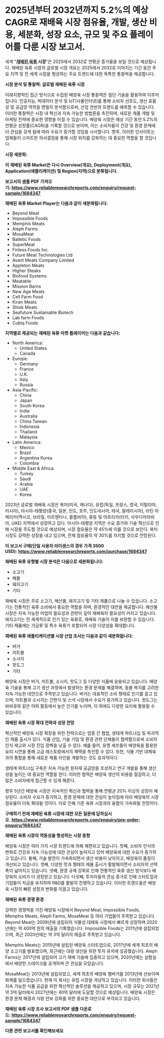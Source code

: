 <p><h1>2025년부터 2032년까지 5.2%의 예상 CAGR로 재배육 시장 점유율, 개발, 생산 비용, 세분화, 성장 요소, 규모 및 주요 플레이어를 다룬 시장 보고서.</h1></p><p>세계 "<strong><a href="https://www.reliableresearchreports.com/cultivated-meat-r1684347?utm_campaign=105&utm_medium=8&utm_source=Github&utm_content=ia&utm_term=16042025&utm_id=cultivated-meat">재배된 육류&nbsp;</a></strong><strong>시장</strong>"은 2025에서 2032로 연평균 증가율을 보일 것으로 예상됩니다. 재배된 육류 시장의 글로벌 시장 개요는 2025에서 2032로 이어지는 기간 동안 주요 지역 및 전 세계 시장을 형성하는 주요 트렌드에 대한 독특한 통찰력을 제공합니다.</p>
<p><strong>시장 분석 및 통찰력: 글로벌 재배된 육류 시장</strong></p>
<p><p>미래지향적인 접근 방식으로 수집된 배양육 시장 통찰력은 첨단 기술을 활용하여 이루어집니다. 인공지능, 빅데이터 분석 및 IoT(사물인터넷)를 통해 소비자 선호도, 생산 효율성 및 공급망 역학을 면밀히 분석함으로써, 산업 전반의 트렌드를 예측할 수 있습니다. 이러한 통찰력은 시장 내 혁신과 지속 가능한 방법론을 촉진하며, 새로운 제품 개발 및 마케팅 전략에 중요한 영향을 미칠 수 있습니다. 배양육 시장은 예상 기간 동안 5.2%의 연평균 성장률(CAGR)을 기록할 것으로 보이며, 이는 소비자들이 건강 및 환경 문제에 더 관심을 갖게 됨에 따라 수요가 증가할 것임을 시사합니다. 향후, 이러한 인사이트는 업체들이 스마트한 의사결정을 통해 시장 위치를 강화하는 데 중요한 역할을 할 것입니다.</p><a href="%7CAUTHORITHY_DOMAIN_URL%7C?utm_campaign=105&utm_medium=8&utm_source=Github&utm_content=ia&utm_term=16042025&utm_id=cultivated-meat"></a></p>
<p><strong>시장 세분화:</strong></p>
<p><strong>이 재배된 육류 Market은 다시 Overview(개요), Deployment(개요), Application(애플리케이션) 및 Region(지역)으로 분류됩니다.</strong></p>
<p><strong>보고서의 샘플 PDF 가져오기:&nbsp;<a href="https://www.reliableresearchreports.com/enquiry/request-sample/1684347?utm_campaign=105&utm_medium=8&utm_source=Github&utm_content=ia&utm_term=16042025&utm_id=cultivated-meat">https://www.reliableresearchreports.com/enquiry/request-sample/1684347</a></strong><strong></strong></p>
<p><strong>재배된 육류 Market Player는 다음과 같이 세분화됩니다:</strong></p>
<p><ul><li>Beyond Meat</li><li>Impossible Foods</li><li>Memphis Meats</li><li>Aleph Farms</li><li>MosaMeat</li><li>Balletic Foods</li><li>SuperMeat</li><li>Finless Foods Inc.</li><li>Future Meat Technologies Ltd</li><li>Avant Meats Company Limited</li><li>Appleton Meats</li><li>Higher Steaks</li><li>Biofood Systems</li><li>Meatable</li><li>Mission Barns</li><li>New Age Meats</li><li>Cell Farm Food</li><li>Kiran Meats</li><li>Shiok Meats</li><li>Seafuture Sustainable Biotech</li><li>Lab farm Foods</li><li>Cubiq Foods</li></ul></p>
<p><strong>지역별로 제공되는 재배된 육류 마켓 플레이어는 다음과 같습니다:</strong></p>
<p><ul>
    <li>
        North America:
        <ul>
            <li>United States</li>
            <li>Canada</li>
        </ul>
    </li>
    <li>
        Europe:
        <ul>
            <li>Germany</li>
            <li>France</li>
            <li>U.K.</li>
            <li>Italy</li>
            <li>Russia</li>
        </ul>
    </li>
    <li>
        Asia-Pacific:
        <ul>
            <li>China</li>
            <li>Japan</li>
            <li>South Korea</li>
            <li>India</li>
            <li>Australia</li>
            <li>China Taiwan</li>
            <li>Indonesia</li>
            <li>Thailand</li>
            <li>Malaysia</li>
        </ul>
    </li>
    <li>
        Latin America:
        <ul>
            <li>Mexico</li>
            <li>Brazil</li>
            <li>Argentina Korea</li>
            <li>Colombia</li>
        </ul>
    </li>
    <li>
        Middle East & Africa:
        <ul>
            <li>Turkey</li>
            <li>Saudi</li>
            <li>Arabia</li>
            <li>UAE</li>
            <li>Korea</li>
        </ul>
    </li>
    </ul></p>
<p><p>2023년 글로벌 재배육 시장은 북미(미국, 캐나다), 유럽(독일, 프랑스, 영국, 이탈리아, 러시아), 아시아-태평양(중국, 일본, 인도, 호주, 인도네시아, 태국, 말레이시아), 라틴 아메리카(멕시코, 브라질, 아르헨티나, 콜롬비아), 중동 및 아프리카(터키, 사우디아라비아, UAE) 지역에서 성장하고 있다. 아시아-태평양 지역은 수요 증가와 기술 혁신으로 인해 시장을 주도할 것으로 예상되며, 시장 점유율은 약 45%에 이를 것으로 보인다. 북미 시장도 강력한 성장을 내고 있으며, 전체 점유율의 약 30%를 차지할 것으로 전망된다.</p></p>
<p><strong>이 보고서 구매(단일 사용자 라이센스의 경우 가격 3500 USD):&nbsp;<a href="https://www.reliableresearchreports.com/purchase/1684347?utm_campaign=105&utm_medium=8&utm_source=Github&utm_content=ia&utm_term=16042025&utm_id=cultivated-meat">https://www.reliableresearchreports.com/purchase/1684347</a></strong></p>
<p><strong>재배된 육류 유형별 시장 분석은 다음으로 세분화됩니다:</strong></p>
<p><ul><li>소고기</li><li>해물</li><li>돼지고기</li><li>기타</li></ul></p>
<p><p>재배육 시장은 주로 소고기, 해산물, 돼지고기 및 기타 제품으로 나눌 수 있습니다. 소고기는 전통적인 육류 소비에서 중요한 역할을 하며, 환경적인 대안을 제공합니다. 해산물 시장은 지속 가능한 어업의 필요성과 관련이 깊어 재배육의 필요성이 커지고 있습니다. 돼지고기는 전 세계적으로 인기 있는 육류로, 재배육 기술이 이를 보완할 수 있습니다. 기타 제품에는 가금류 및 특수 육류가 포함되어 시장 다양성을 확대합니다.</p></p>
<p><strong>재배된 육류 애플리케이션별 시장 산업 조사는 다음과 같이 세분화됩니다:</strong></p>
<p><ul><li>버거</li><li>미트볼</li><li>소시지</li><li>핫도그</li><li>기타</li></ul></p>
<p><p>배양육 시장은 버거, 미트볼, 소시지, 핫도그 등 다양한 식품에 응용되고 있습니다. 배양육 기술을 통해 고기 생산 과정에서 발생하는 환경 문제를 해결하며, 동물 복지를 고려한 지속 가능한 대안으로 주목받고 있습니다. 버거는 대표적인 소비 형태로 인기를 끌고 있으며, 미트볼과 소시지는 간편식 및 스낵 시장에서 수요가 증가하고 있습니다. 핫도그는 바비큐와 같은 야외 활동에서 높은 인기를 누리며, 이 외에도 다양한 요리에 활용될 수 있습니다.</p></p>
<p><strong>재배된 육류 시장 확대 전략과 성장 전망</strong></p>
<p><p>혁신적인 배양육 시장 확장을 위한 전략으로는 업종 간 협업, 생태계 파트너십 및 파괴적인 제품 출시가 있다. 식품 산업, 기술 기업 및 환경 관련 단체들이 협력함으로써 소비자 인식 제고와 시장 진입 장벽을 낮출 수 있다. 예를 들어, 유명 셰프들이 배양육을 활용한 요리 시연을 통해 고급 레스토랑에서의 채택을 촉진할 수 있다. 또한, 식물 기반 대체육과의 통합을 통해 새로운 제품 라인을 개발하는 것도 효과적이다.</p><p>생태계 파트너십 구축은 지속 가능한 원자재 공급망을 조성하고 연구 개발을 통해 생산성을 높이는 데 중요한 역할을 한다. 이러한 협력은 배양육 생산의 비용을 절감하고, 더 많은 소비자에게 접근할 수 있게 해준다.</p><p>향후 5년간 배양육 시장은 지속적인 혁신과 협력을 통해 연평균 20% 이상의 성장이 예상된다. 소비자 수요가 증가하고, 환경 문제에 대한 관심이 높아짐에 따라 배양육의 시장 점유율이 더욱 확대될 것이다. 이로 인해 기존 육류 시장과의 융합이 가속화될 전망이다.</p></p>
<p><strong>구매하기 전에 재배된 육류 시장에 대한 모든 질문에 답하십시오.&nbsp;<a href="https://www.reliableresearchreports.com/enquiry/pre-order-enquiry/1684347?utm_campaign=105&utm_medium=8&utm_source=Github&utm_content=ia&utm_term=16042025&utm_id=cultivated-meat">https://www.reliableresearchreports.com/enquiry/pre-order-enquiry/1684347</a></strong><strong></strong></p>
<p><strong>재배된 육류 시장의 역동성을 형성하는 시장 동향</strong></p>
<p><p>배양육 시장은 여러 가지 시장 트렌드에 의해 재편되고 있습니다. 첫째, 소비자 인식의 변화로 건강과 지속 가능성에 대한 관심이 높아지고 있어 배양육에 대한 수요가 증가하고 있습니다. 둘째, 기술 발전이 가속화되면서 생산 비용이 낮아지고, 배양육의 품질이 개선되고 있습니다. 셋째, 다양한 맛과 형태의 제품 출시가 활발해지면서 소비자의 선택 폭이 넓어지고 있습니다. 넷째, 환경 규제 강화로 인해 전통적인 육류 생산 방식보다 배양육의 소비가 더 권장받고 있습니다. 다섯째, 투자자들의 관심 증가로 인해 스타트업과 기업들이 자금을 유치하여 R&D를 활발히 진행하고 있습니다. 이러한 트렌드들은 배양육 시장의 빠른 성장과 변화를 이끌고 있습니다.</p></p>
<p><strong>재배된 육류 경쟁 환경</strong></p>
<p><p>강력한 경쟁력을 가진 배양육 시장에서 Beyond Meat, Impossible Foods, Memphis Meats, Aleph Farms, MosaMeat 등 여러 기업들이 주목받고 있습니다. Beyond Meat는 2009년에 설립되어 식물성 대체육 시장에서 빠르게 성장하며 2020년에는 약 400억 원의 매출을 기록했습니다. Impossible Foods는 2011년에 설립되었으며, 최근 2020년에는 약 3억 달러의 매출로 주목받고 있습니다.</p><p>Memphis Meats는 2015년에 설립된 배양육 스타트업으로, 2017년에 세계 최초의 배양 소고기를 발표했으며, 최근에는 대량 생산을 위한 투자 유치에 성공했습니다. Aleph Farms는 2017년에 설립되어 고기 재배 기술에 집중하고 있으며, 2020년에는 실험실에서 배양한 스테이크를 공개하며 큰 관심을 모았습니다.</p><p>MosaMeat는 2013년에 설립되었고, 세계 최초의 배양육 햄버거를 2013년에 선보이며 화제를 일으켰습니다. 현재 이 회사는 유럽 시장을 겨냥하고 있습니다. 이러한 회사들은 지속 가능한 식품 공급을 위한 혁신적인 솔루션을 제공하고 있으며, 시장 규모는 2021년 약 3억 달러에서 2027년에는 40억 달러에 도달할 것으로 예상됩니다. 배양육 시장은 환경 문제 해결과 식량 안보 강화를 위한 중요한 대안으로 부각되고 있습니다.</p></p>
<p><strong>재배된 육류 시장 조사 보고서의 PDF 샘플 다운로드:&nbsp;<a href="https://www.reliableresearchreports.com/enquiry/request-sample/1684347?utm_campaign=105&utm_medium=8&utm_source=Github&utm_content=ia&utm_term=16042025&utm_id=cultivated-meat">https://www.reliableresearchreports.com/enquiry/request-sample/1684347</a></strong></p>
<p><strong></strong></p>
<p><strong></strong></p>
<p><strong></strong></p>
<p><strong></strong></p>
<p><strong>다른 관련 보고서를 확인해보세요</strong></p>
<p><strong><p></p><p></p><p></p></strong></p>